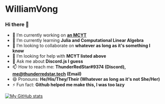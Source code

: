 # WilliamVong

### Hi there 👋

- 🔭 I’m currently working on **[an MCYT](https://github.com/WilliamVong/mcyt)**
- 🌱 I’m currently learning **Julia and Computational Linear Algebra**
- 👯 I’m looking to collaborate on **whatever as long as it's something I know**
- 🤔 I’m looking for help with **MCYT listed above**
- 💬 Ask me about **Discord.js I guess**
- 📫 How to reach me: **ThunderRedStar#9374 (Discord), me@thunderredstar.tech (Email)**
- 😄 Pronouns: **He/His/They/Their (Whatever as long as it's not She/Her)**
- ⚡ Fun fact: **Github helped me make this, I was too lazy**

[![My GitHub stats](https://github-readme-stats.vercel.app/api?username=WilliamVong&show_icons=true&theme=radical)](https://github.com/WilliamVong)
